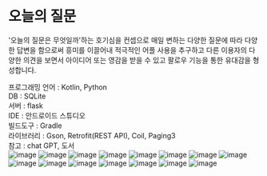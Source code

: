 <H1>오늘의 질문</H1>

'오늘의 질문은 무엇일까'하는 호기심을 컨셉으로 
매일 변하는 다양한 질문에 따라 다양한 답변을 함으로써 흥미를 이끌어내 적극적인 어플 사용을 추구하고
다른 이용자의 다양한 의견을 보면서 아이디어 또는 영감을 받을 수 있고 팔로우 기능을 통한 유대감을 형성합니다.

프로그래밍 언어 : Kotlin, Python <br>
DB : SQLite <br>
서버 : flask <br>
IDE : 안드로이드 스튜디오 <br>
빌드도구 : Gradle <br>
라이브러리 : Gson, Retrofit(REST API), Coil, Paging3 <br>
참고 : chat GPT, 도서<br>
![image](https://github.com/jaebong1433/Android_Dailyq/assets/125847340/7cb6e36c-5fd9-40a2-a7f8-55c36a8251d0)
![image](https://github.com/jaebong1433/Android_Dailyq/assets/125847340/1d786315-cb80-42a5-9356-617c5ce56f46)
![image](https://github.com/jaebong1433/Android_Dailyq/assets/125847340/0c29ad33-645a-4c17-967d-8422e7b6e226)
![image](https://github.com/jaebong1433/Android_Dailyq/assets/125847340/8b8b6576-0426-4f22-880a-ba41053fb197)
![image](https://github.com/jaebong1433/Android_Dailyq/assets/125847340/690c423f-01c4-41fa-a78e-3584b4a2d9d0)
![image](https://github.com/jaebong1433/Android_Dailyq/assets/125847340/316ea4e9-6b04-42c3-a2f8-45ca699a0f31)
![image](https://github.com/jaebong1433/Android_Dailyq/assets/125847340/f5784b08-06f1-400f-baef-9b06b3f48079)
![image](https://github.com/jaebong1433/Android_Dailyq/assets/125847340/19aa1c87-c19a-46d7-b456-e7893eacd667)
![image](https://github.com/jaebong1433/Android_Dailyq/assets/125847340/46b4ce69-a924-4520-9689-ca1e06e2de01)
![image](https://github.com/jaebong1433/Android_Dailyq/assets/125847340/a07deb3b-91c1-41e5-91fa-6c3c2d95c822)
![image](https://github.com/jaebong1433/Android_Dailyq/assets/125847340/e09b503f-2d25-470e-9b37-7c1486f64e8e)
![image](https://github.com/jaebong1433/Android_Dailyq/assets/125847340/71a49d46-705b-4f63-895b-7e9a0f7d0ab7)
![image](https://github.com/jaebong1433/Android_Dailyq/assets/125847340/e8c8f5f5-eed6-43e7-adf7-42903c3eea2e)
![image](https://github.com/jaebong1433/Android_Dailyq/assets/125847340/cd40f272-4f73-45e7-9d54-46797b6a56dd)
![image](https://github.com/jaebong1433/Android_Dailyq/assets/125847340/f29d4090-91da-40d1-b79c-a7e8a203aae5)

